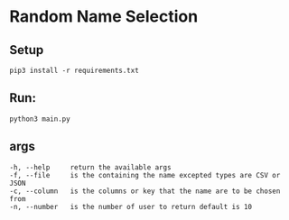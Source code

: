 # Random Name Selection

## Setup
`pip3 install -r requirements.txt`

## Run:
`python3 main.py`

## args
```text
-h, --help     return the available args
-f, --file     is the containing the name excepted types are CSV or JSON
-c, --column   is the columns or key that the name are to be chosen from
-n, --number   is the number of user to return default is 10
```
